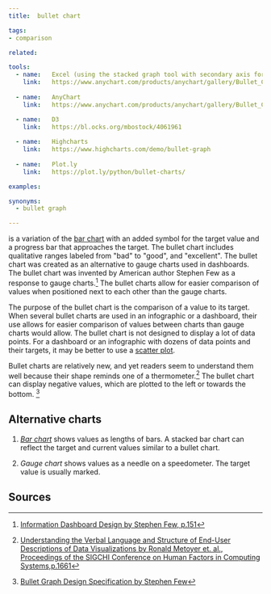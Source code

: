 ```yaml
---
title:  bullet chart

tags:
- comparison

related:

tools:
  - name:   Excel (using the stacked graph tool with secondary axis for performance indicator)
    link:   https://www.anychart.com/products/anychart/gallery/Bullet_Charts/
      
  - name:   AnyChart
    link:   https://www.anychart.com/products/anychart/gallery/Bullet_Charts/

  - name:   D3
    link:   https://bl.ocks.org/mbostock/4061961
    
  - name:   Highcharts
    link:   https://www.highcharts.com/demo/bullet-graph
  
  - name:   Plot.ly
    link:   https://plot.ly/python/bullet-charts/

examples:

synonyms:
  - bullet graph

---
```


is a variation of the [bar chart](/bar-chart) with an added symbol for the target value and a progress bar that approaches the target. The bullet chart includes qualitative ranges labeled from "bad" to "good", and "excellent". The bullet chart was created as an alternative to gauge charts used in dashboards. The bullet chart was invented by American author Stephen Few as a response to gauge charts.[^few] The bullet charts allow for easier comparison of values when positioned next to each other than the gauge charts.

<!--more-->

 The purpose of the bullet chart is the comparison of a value to its target. When several bullet charts are used in an infographic or a dashboard, their use allows for easier comparison of values between charts than gauge charts would allow.
 The bullet chart is not designed to display a lot of data points. For a dashboard or an infographic with dozens of data points and their targets, it may be better to use a [scatter plot](/scatter-plot).
 
 Bullet charts are relatively new, and yet readers seem to understand them well because their shape reminds one of a thermometer.[^metoyer]
 The bullet chart can display negative values, which are plotted to the left or towards the bottom. [^few2]
 
 
 ## Alternative charts
 1. [*Bar chart*](/bar-chart) shows values as lengths of bars. A stacked bar chart can reflect the target and current values similar to a bullet chart.
 
 2. *Gauge chart* shows values as a needle on a speedometer. The target value is usually marked.

## Sources
[^few]: [Information Dashboard Design by Stephen Few, p.151](https://the-eye.eu/public/Books/IT%20Various/information_dashboard_design.pdf)
[^metoyer]: [Understanding the Verbal Language and Structure of End-User Descriptions of Data Visualizations by Ronald Metoyer et. al., Proceedings of the SIGCHI Conference on Human Factors in Computing Systems,p.1661](https://www.microsoft.com/en-us/research/wp-content/uploads/2016/02/p1659-metoyer.pdf)
[^few2]: [Bullet Graph Design Specification by Stephen Few](https://www.perceptualedge.com/articles/misc/Bullet_Graph_Design_Spec.pdf)
